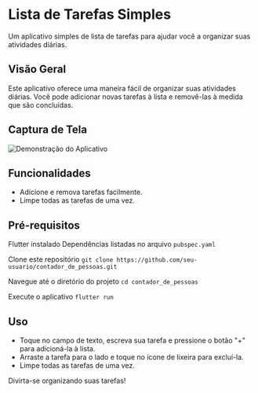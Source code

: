 # Lista de Tarefas Simples

Um aplicativo simples de lista de tarefas para ajudar você a organizar suas atividades diárias.

## Visão Geral

Este aplicativo oferece uma maneira fácil de organizar suas atividades diárias. Você pode adicionar novas tarefas à lista e removê-las à medida que são concluídas.

## Captura de Tela

![Demonstração do Aplicativo](https://github.com/HeryckPeres/lista-de-tarefas-simples/assets/54678836/e74928f3-5ce2-4d4c-9719-077adc04fbee)


## Funcionalidades

- Adicione e remova tarefas facilmente.
- Limpe todas as tarefas de uma vez.

## Pré-requisitos

Flutter instalado
Dependências listadas no arquivo `pubspec.yaml`

Clone este repositório
`git clone https://github.com/seu-usuario/contador_de_pessoas.git`

Navegue até o diretório do projeto
`cd contador_de_pessoas`

Execute o aplicativo
`flutter run`

## Uso

- Toque no campo de texto, escreva sua tarefa e pressione o botão "+" para adicioná-la à lista.
- Arraste a tarefa para o lado e toque no ícone de lixeira para excluí-la.
- Limpe todas as tarefas de uma vez.

Divirta-se organizando suas tarefas!





